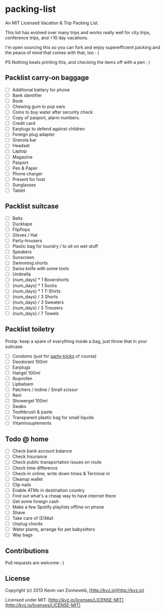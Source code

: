 packing-list
============

An MIT Licensed Vacation &amp; Trip Packing List.

This list has evolved over many trips and works really well for city trips, 
conference trips, and <10 day vacations.

I'm open sourcing this so you can fork and enjoy superefficient packing and
the peace of mind that comes with that, too : )

PS 
Nothing beats printing this, and checking the items off with a pen : )


## Packlist carry-on baggage

- [ ] Additional battery for phone
- [ ] Bank identifier
- [ ] Book
- [ ] Chewing gum to pop ears
- [ ] Coins to buy water after security check
- [ ] Copy of pasport, alarm numbers.
- [ ] Credit card
- [ ] Earplugs to defend against children
- [ ] Foreign plug adapter
- [ ] Granola bar
- [ ] Headset
- [ ] Laptop
- [ ] Magazine
- [ ] Pasport
- [ ] Pen & Paper
- [ ] Phone charger
- [ ] Present for host
- [ ] Sunglasses
- [ ] Tablet

## Packlist suitcase

- [ ] Belts
- [ ] Ducktape
- [ ] Flipflops
- [ ] Gloves / Hat
- [ ] Party-trousers
- [ ] Plastic bag for loundry / to sit on wet stuff
- [ ] Speakers
- [ ] Sunscreen
- [ ] Swimming shorts
- [ ] Swiss knife with some tools
- [ ] Umbrella
- [ ] {num_days} * 1 Boxershorts
- [ ] {num_days} * 1 Socks
- [ ] {num_days} * 1 T-Shirts
- [ ] {num_days} / 3 Shorts
- [ ] {num_days} / 3 Sweaters
- [ ] {num_days} / 3 Trousers
- [ ] {num_days} / 7 Towels

## Packlist toiletry

Protip: keep a spare of everything inside a bag, just throw that in your suitcase.

- [ ] Condoms (just for [party-tricks](http://lmgtfy.com/?q=youtube+condom+party+tricks) of course)
- [ ] Deodorant 100ml
- [ ] Earplugs
- [ ] Hairgel 100ml
- [ ] Ibuprofen
- [ ] Lipbalsem
- [ ] Patchers / Iodine / Small scissor
- [ ] Reni
- [ ] Showergel 100ml
- [ ] Swabs
- [ ] Toothbrush & paste
- [ ] Transparent plastic bag for small liquids
- [ ] Vitaminsuplements

## Todo @ home

- [ ] Check bank account balance
- [ ] Check Insurance
- [ ] Check public transportation issues on route
- [ ] Check time difference
- [ ] Check-in online, write down times & Terminal nr
- [ ] Cleanup wallet
- [ ] Clip nails
- [ ] Enable ATMs in destination country
- [ ] Find out what's a cheap way to have internet there
- [ ] Get some foreign cash
- [ ] Make a few Spotify playlists offline on phone
- [ ] Shave
- [ ] Take care of (E)Mail
- [ ] Unplug chords
- [ ] Water plants, arrange for pet babysitters
- [ ] Way bags

## Contributions

Pull requests are welcome : )

## License

Copyright (c) 2013 Kevin van Zonneveld, [http://kvz.io](http://kvz.io)

Licensed under MIT: [http://kvz.io/licenses/LICENSE-MIT](http://kvz.io/licenses/LICENSE-MIT)
